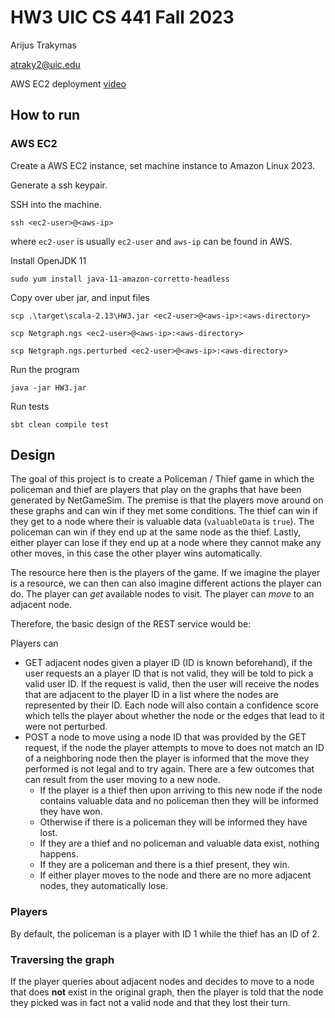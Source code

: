 # HW3 UIC CS 441 Fall 2023
Arijus Trakymas

atraky2@uic.edu

AWS EC2 deployment [video](https://youtu.be/1wTTcWBDIrM)

## How to run

### AWS EC2

Create a AWS EC2 instance, set machine instance to Amazon Linux 2023.

Generate a ssh keypair.

SSH into the machine.
```shell
ssh <ec2-user>@<aws-ip>
```

where `ec2-user` is usually `ec2-user` and `aws-ip` can be found in AWS.

Install OpenJDK 11
```shell
sudo yum install java-11-amazon-corretto-headless
```

Copy over uber jar, and input files

```shell
scp .\target\scala-2.13\HW3.jar <ec2-user>@<aws-ip>:<aws-directory>
```

```shell
scp Netgraph.ngs <ec2-user>@<aws-ip>:<aws-directory>
```

```shell
scp Netgraph.ngs.perturbed <ec2-user>@<aws-ip>:<aws-directory>
```

Run the program
```shell
java -jar HW3.jar
```

Run tests
```shell
sbt clean compile test
```

## Design
The goal of this project is to create a Policeman / Thief game
in which the policeman and thief are players that play on the
graphs that have been generated by NetGameSim. The premise is that
the players move around on these graphs and can win if they 
met some conditions. The thief can win if they get to a node
where their is valuable data (`valuableData` is `true`). The
policeman can win if they end up at the same node as the
thief. Lastly, either player can lose if they end up at a node
where they cannot make any other moves, in this case the other
player wins automatically.

The resource here then is the players of the game. If we imagine
the player is a resource, we can then can also imagine different
actions the player can do. The player can _get_ available
nodes to visit. The player can _move_ to an adjacent node.

Therefore, the basic design of the REST service would be:

Players can

- GET adjacent nodes given a player ID (ID is known beforehand), if the user requests
an a player ID that is not valid, they will be told to pick a valid user ID. If the request
is valid, then the user will receive the nodes that are adjacent to the player ID in
a list where the nodes are represented by their ID. Each node will also contain a confidence
score which tells the player about whether the node or the edges that lead to it were
not perturbed.
- POST a node to move using a node ID that was provided by the GET request, if the
node the player attempts to move to does not match an ID of a neighboring node then the
player is informed that the move they performed is not legal and to try again. There
are a few outcomes that can result from the user moving to a new node. 
    * If the player is a thief then upon arriving to this new node if the node contains valuable data and no
policeman then they will be informed they have won.
    * Otherwise if there is a policeman they will be informed they have lost.
    * If they are a thief and no policeman and valuable data exist, nothing happens.
    * If they are a policeman and there is a thief present, they win.
    * If either player moves to the node and there are no more adjacent nodes, they automatically lose.

### Players
By default, the policeman is a player with ID 1 while the thief has an ID of 2.

### Traversing the graph
If the player queries about adjacent nodes and decides to move
to a node that does **not** exist in the original graph, then
the player is told that the node they picked was in fact
not a valid node and that they lost their turn.
